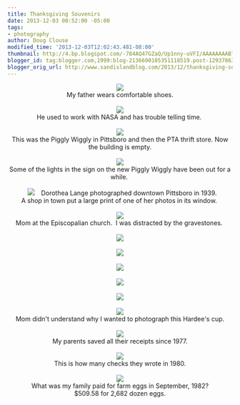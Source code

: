 ```yaml
---
title: Thanksgiving Souvenirs
date: 2013-12-03 00:52:00 -05:00
tags:
- photography
author: Doug Clouse
modified_time: '2013-12-03T12:02:43.481-08:00'
thumbnail: http://4.bp.blogspot.com/-784AQ47GZaQ/Up1nny-uVFI/AAAAAAAABlE/buuiIh7-ncY/s72-c/DadFeet.jpg
blogger_id: tag:blogger.com,1999:blog-2136690105351118519.post-1293786391618559993
blogger_orig_url: http://www.sandislandblog.com/2013/12/thanksgiving-souvenirs.html
---
```


<div class="separator" style="clear: both; text-align: center;"><a href="http://4.bp.blogspot.com/-784AQ47GZaQ/Up1nny-uVFI/AAAAAAAABlE/buuiIh7-ncY/s1600/DadFeet.jpg" imageanchor="1" style="margin-left: 1em; margin-right: 1em;"><img border="0" src="http://4.bp.blogspot.com/-784AQ47GZaQ/Up1nny-uVFI/AAAAAAAABlE/buuiIh7-ncY/s1600/DadFeet.jpg" /></a></div><div class="separator" style="clear: both; text-align: center;">My father wears comfortable shoes.</div><div class="separator" style="clear: both; text-align: center;"></div><div class="" style="clear: both;"><br /></div><div class="separator" style="clear: both; text-align: center;"><a href="http://1.bp.blogspot.com/-FDS68zt9yqc/Up1qqKV8AuI/AAAAAAAABlQ/GWZfivSUyqo/s1600/room.jpg" imageanchor="1" style="margin-left: 1em; margin-right: 1em;"><img border="0" src="http://1.bp.blogspot.com/-FDS68zt9yqc/Up1qqKV8AuI/AAAAAAAABlQ/GWZfivSUyqo/s1600/room.jpg" /></a></div><div class="" style="clear: both; text-align: center;">He used to work with NASA and has trouble telling time.&nbsp;</div><div><br /></div><div class="separator" style="clear: both; text-align: center;"><a href="http://2.bp.blogspot.com/-CtXDjsLKE0k/Up1q-3kgJxI/AAAAAAAABlg/np6hnERDazM/s1600/pig.jpg" imageanchor="1" style="margin-left: 1em; margin-right: 1em;"><img border="0" src="http://2.bp.blogspot.com/-CtXDjsLKE0k/Up1q-3kgJxI/AAAAAAAABlg/np6hnERDazM/s1600/pig.jpg" /></a></div><div class="separator" style="clear: both; text-align: center;">This was the Piggly Wiggly in Pittsboro and then the PTA thrift store. Now the building is empty.</div><div class="separator" style="clear: both; text-align: center;"><br /></div><div class="separator" style="clear: both; text-align: center;"><a href="http://1.bp.blogspot.com/-o0gtgvd_K48/Up1qxPjG1EI/AAAAAAAABlY/_zvQG-ioJ9w/s1600/ig.jpg" imageanchor="1" style="margin-left: 1em; margin-right: 1em;"><img border="0" src="http://1.bp.blogspot.com/-o0gtgvd_K48/Up1qxPjG1EI/AAAAAAAABlY/_zvQG-ioJ9w/s1600/ig.jpg" /></a></div><div class="separator" style="clear: both; text-align: center;">Some of the lights in the sign on the new Piggly Wiggly have been out for a while.&nbsp;</div><div class="separator" style="clear: both; text-align: center;"><br /></div><div class="separator" style="clear: both; text-align: center;"><a href="http://1.bp.blogspot.com/-kt3-kV8FCSg/Up1rOp8ubzI/AAAAAAAABlo/tVRGn1ozdUg/s1600/lange.jpg" imageanchor="1" style="margin-left: 1em; margin-right: 1em;"><img border="0" src="http://1.bp.blogspot.com/-kt3-kV8FCSg/Up1rOp8ubzI/AAAAAAAABlo/tVRGn1ozdUg/s1600/lange.jpg" /></a>Dorothea Lange photographed downtown Pittsboro in 1939.&nbsp;</div><div class="separator" style="clear: both; text-align: center;">A shop in town put a large print of one of her photos in its window.&nbsp;</div><div class="" style="clear: both; text-align: center;"><br /></div><div class="" style="clear: both; text-align: center;"><a href="http://3.bp.blogspot.com/-rBavXPno8tw/Up1rX86X5zI/AAAAAAAABlw/HpfOWvk8RzY/s1600/mom.jpg" imageanchor="1" style="margin-left: 1em; margin-right: 1em;"><img border="0" src="http://3.bp.blogspot.com/-rBavXPno8tw/Up1rX86X5zI/AAAAAAAABlw/HpfOWvk8RzY/s1600/mom.jpg" /></a></div><div class="separator" style="clear: both; text-align: center;">Mom at the Episcopalian church.&nbsp;&nbsp;I was distracted by the gravestones.&nbsp;</div><div class="separator" style="clear: both; text-align: center;"><br /></div><div class="separator" style="clear: both; text-align: center;"><a href="http://1.bp.blogspot.com/-KK2vE_vy-uI/Up1sK3u7UiI/AAAAAAAABmY/vhj61t4cg20/s1600/thou.jpg" imageanchor="1" style="margin-left: 1em; margin-right: 1em; text-align: center;"><img border="0" src="http://1.bp.blogspot.com/-KK2vE_vy-uI/Up1sK3u7UiI/AAAAAAAABmY/vhj61t4cg20/s1600/thou.jpg" /></a></div><div class="" style="clear: both; text-align: center;"><br /></div><div class="separator" style="clear: both; text-align: center;"><a href="http://2.bp.blogspot.com/-QCIeYMEmF8k/Up1rhJwHL1I/AAAAAAAABl4/ueUwWWOVV8Q/s1600/wife.jpg" imageanchor="1" style="margin-left: 1em; margin-right: 1em;"><img border="0" src="http://2.bp.blogspot.com/-QCIeYMEmF8k/Up1rhJwHL1I/AAAAAAAABl4/ueUwWWOVV8Q/s1600/wife.jpg" /></a></div><div class="separator" style="clear: both; text-align: center;"><br /></div><div class="separator" style="clear: both; text-align: center;"><a href="http://2.bp.blogspot.com/-FuiCXwnqTcU/Up1rpEl2wlI/AAAAAAAABmA/sq5NuY65ewE/s1600/born.jpg" imageanchor="1" style="margin-left: 1em; margin-right: 1em;"><img border="0" src="http://2.bp.blogspot.com/-FuiCXwnqTcU/Up1rpEl2wlI/AAAAAAAABmA/sq5NuY65ewE/s1600/born.jpg" /></a></div><div class="separator" style="clear: both; text-align: center;"><br /></div><div class="separator" style="clear: both; text-align: center;"><a href="http://4.bp.blogspot.com/-Ou8m0HxUeaU/Up1rvsYuh9I/AAAAAAAABmI/GWRjwaIQ2Tc/s1600/parents.jpg" imageanchor="1" style="margin-left: 1em; margin-right: 1em;"><img border="0" src="http://4.bp.blogspot.com/-Ou8m0HxUeaU/Up1rvsYuh9I/AAAAAAAABmI/GWRjwaIQ2Tc/s1600/parents.jpg" /></a></div><br /><div class="separator" style="clear: both; text-align: center;"><a href="http://1.bp.blogspot.com/-YvWvPanGFpA/Up1sSkaM_8I/AAAAAAAABmg/WqeJ7EThLAI/s1600/bywife.jpg" imageanchor="1" style="margin-left: 1em; margin-right: 1em;"><img border="0" src="http://1.bp.blogspot.com/-YvWvPanGFpA/Up1sSkaM_8I/AAAAAAAABmg/WqeJ7EThLAI/s1600/bywife.jpg" /></a></div><div class="separator" style="clear: both; text-align: center;"><br /></div><div class="separator" style="clear: both; text-align: center;"><a href="http://2.bp.blogspot.com/-RzlmtF1tqEU/Up1sfdBf1jI/AAAAAAAABmo/WRfyvK1wMuo/s1600/cup.jpg" imageanchor="1" style="margin-left: 1em; margin-right: 1em;"><img border="0" src="http://2.bp.blogspot.com/-RzlmtF1tqEU/Up1sfdBf1jI/AAAAAAAABmo/WRfyvK1wMuo/s1600/cup.jpg" /></a></div><div class="separator" style="clear: both; text-align: center;">Mom didn't understand why I wanted to photograph this Hardee's cup.</div><div class="separator" style="clear: both; text-align: center;"><br /></div><div class="separator" style="clear: both; text-align: center;"><a href="http://2.bp.blogspot.com/-MWE6g5IIiU4/Up1snoHmT7I/AAAAAAAABmw/lspur7J83G4/s1600/receipts.jpg" imageanchor="1" style="margin-left: 1em; margin-right: 1em;"><img border="0" src="http://2.bp.blogspot.com/-MWE6g5IIiU4/Up1snoHmT7I/AAAAAAAABmw/lspur7J83G4/s1600/receipts.jpg" /></a></div><div class="separator" style="clear: both; text-align: center;">My parents saved all their receipts since 1977.</div><div class="separator" style="clear: both; text-align: center;"><br /></div><div class="separator" style="clear: both; text-align: center;"><a href="http://1.bp.blogspot.com/-gFj82jv76oU/Up1svOrAICI/AAAAAAAABm4/olAOS2XKfgE/s1600/checks.jpg" imageanchor="1" style="margin-left: 1em; margin-right: 1em;"><img border="0" src="http://1.bp.blogspot.com/-gFj82jv76oU/Up1svOrAICI/AAAAAAAABm4/olAOS2XKfgE/s1600/checks.jpg" /></a></div><div class="separator" style="clear: both; text-align: center;">This is how many checks they wrote in 1980.</div><div class="separator" style="clear: both; text-align: center;"><br /></div><div class="separator" style="clear: both; text-align: center;"><a href="http://2.bp.blogspot.com/-jn2T8pYttKE/Up1s4fY8yuI/AAAAAAAABnA/Xr8dhmGJFt8/s1600/receipt.jpg" imageanchor="1" style="margin-left: 1em; margin-right: 1em;"><img border="0" src="http://2.bp.blogspot.com/-jn2T8pYttKE/Up1s4fY8yuI/AAAAAAAABnA/Xr8dhmGJFt8/s1600/receipt.jpg" /></a></div><div class="separator" style="clear: both; text-align: center;">&nbsp;What was my family paid for farm eggs in September, 1982?&nbsp;</div><div class="separator" style="clear: both; text-align: center;">$509.58 for&nbsp;2,682 dozen eggs.</div><div class="separator" style="clear: both; text-align: center;"><br /></div><div class="separator" style="clear: both; text-align: center;"><br /></div><br /><br /><br /><br /><br /><br />
